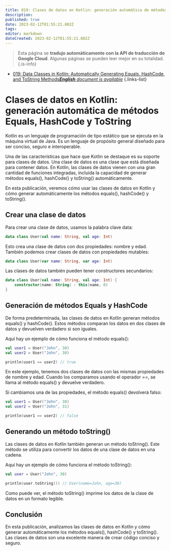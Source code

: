 ```yaml
---
title: 019: Clases de datos en Kotlin: generación automática de métodos Equals, HashCode y ToString
description: 
published: true
date: 2023-02-12T01:55:21.802Z
tags: 
editor: markdown
dateCreated: 2023-02-12T01:55:21.802Z
---
```


> Esta página se **tradujo automáticamente con la API de traducción de Google Cloud**.
Algunas páginas se pueden leer mejor en su totalidad.{.is-info}



- [019: Data Classes in Kotlin: Automatically Generating Equals, HashCode, and ToString Methods***English** document is available*](/en/Knowledge-base/Kotlin/Learning/019-data-classes-in-kotlin-automatically-generating-equals-hashcode-and-tostring-methods)
{.links-list}


# Clases de datos en Kotlin: generación automática de métodos Equals, HashCode y ToString

Kotlin es un lenguaje de programación de tipo estático que se ejecuta en la máquina virtual de Java. Es un lenguaje de propósito general diseñado para ser conciso, seguro e interoperable.

Una de las características que hace que Kotlin se destaque es su soporte para clases de datos. Una clase de datos es una clase que está diseñada para contener datos. En Kotlin, las clases de datos vienen con una gran cantidad de funciones integradas, incluida la capacidad de generar métodos equals(), hashCode() y toString() automáticamente.

En esta publicación, veremos cómo usar las clases de datos en Kotlin y cómo generar automáticamente los métodos equals(), hashCode() y toString().

## Crear una clase de datos

Para crear una clase de datos, usamos la palabra clave data:

```kotlin
data class User(val name: String, val age: Int)
```

Esto crea una clase de datos con dos propiedades: nombre y edad. También podemos crear clases de datos con propiedades mutables:

```kotlin
data class User(var name: String, var age: Int)
```

Las clases de datos también pueden tener constructores secundarios:

```kotlin
data class User(val name: String, val age: Int) {
    constructor(name: String) : this(name, 0)
}
```

## Generación de métodos Equals y HashCode

De forma predeterminada, las clases de datos en Kotlin generan métodos equals() y hashCode(). Estos métodos comparan los datos en dos clases de datos y devuelven verdadero si son iguales.

Aquí hay un ejemplo de cómo funciona el método equals():

```kotlin
val user1 = User("John", 30)
val user2 = User("John", 30)

println(user1 == user2) // true
```

En este ejemplo, tenemos dos clases de datos con las mismas propiedades de nombre y edad. Cuando los comparamos usando el operador ==, se llama al método equals() y devuelve verdadero.

Si cambiamos una de las propiedades, el método equals() devolverá falso:

```kotlin
val user1 = User("John", 30)
val user2 = User("John", 31)

println(user1 == user2) // false
```

## Generando un método toString()

Las clases de datos en Kotlin también generan un método toString(). Este método se utiliza para convertir los datos de una clase de datos en una cadena.

Aquí hay un ejemplo de cómo funciona el método toString():

```kotlin
val user = User("John", 30)

println(user.toString()) // User(name=John, age=30)
```

Como puede ver, el método toString() imprime los datos de la clase de datos en un formato legible.

## Conclusión

En esta publicación, analizamos las clases de datos en Kotlin y cómo generar automáticamente los métodos equals(), hashCode() y toString(). Las clases de datos son una excelente manera de crear código conciso y seguro.